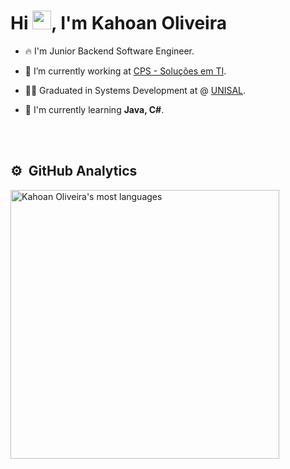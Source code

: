<h1 align="left">Hi <img src="https://raw.githubusercontent.com/kaueMarques/kaueMarques/master/hi.gif" height="30px">, I'm Kahoan Oliveira</h1>

- 🔥 I'm Junior Backend Software Engineer.

- 🔭 I’m currently working at [CPS - Soluções em TI](http://www.cpsti.com.br).

- 🧑‍🎓 Graduated in Systems Development at @ [UNISAL](https://unisal.br).

- 💬 I'm currently learning **Java, C#**.

<br><br>
## ⚙️ &nbsp;GitHub Analytics
<p align="left">
<img width="430em" src="https://github-readme-stats.vercel.app/api/top-langs/?username=KahoanOliveira&layout=compact&theme=tokyonight" alt="Kahoan Oliveira's most languages"/>
</p>

<br><br>
<!--
## Contact

<p align="left" style="background:yellow">
<a href="https://www.linkedin.com/in/kahoan-oliveira/" target="_blank">
  <img align="center" src="https://img.shields.io/badge/:badgeContent?style=flat-square&logo=Linkedin&logoColor=white&color=%23FF8000&link=https%3A%2F%2Fwww.linkedin.com%2Fin%2Fkahoan-oliveira%2F" alt="linkedin"/>
</a>
<a href="https://www.instagram.com/_kgoliveira/" target="_blank">
 <img align="center" src="https://img.shields.io/badge/:badgeContent?style=flat-square&logo=instagram&logoColor=white&color=%23FF8000&link=https%3A%2F%2Fwww.instagram.com%2F_kgoliveira%20" alt="instagram"/>
</a>
</p>

-->
